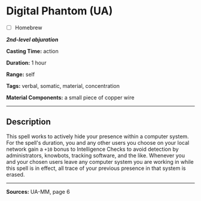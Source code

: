 # Digital Phantom (UA)

- [ ] Homebrew

***2nd-level abjuration***

**Casting Time:** action

**Duration:** 1 hour

**Range:** self

**Tags:** verbal, somatic, material, concentration

**Material Components:** a small piece of copper wire

---

## Description
This spell works to actively hide your presence within a computer system.
For the spell's duration, you and any other users you choose on your local network gain a `+10` bonus to Intelligence Checks to avoid detection by administrators, knowbots, tracking software, and the like.
Whenever you and your chosen users leave any computer system you are working in while this spell is in effect, all trace of your previous presence in that system is erased.

---

**Sources:** UA-MM, page 6
